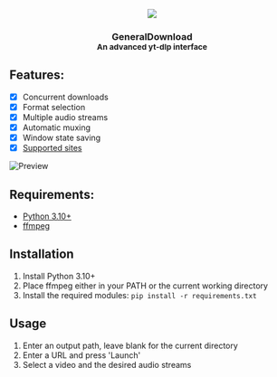 <p align="center"><img src="https://github.com/DevLARLEY/GeneralDownload/assets/121249322/099197d4-3477-4a81-954e-1f35166d7ac8"></p>
<h3 align="center">GeneralDownload<br/>
<sup>An advanced yt-dlp interface</sup></h3>

## Features:

- [x] Concurrent downloads
- [x] Format selection
- [x] Multiple audio streams
- [x] Automatic muxing
- [x] Window state saving
- [x] [Supported sites](https://github.com/yt-dlp/yt-dlp/blob/master/supportedsites.md)
      
![Preview](https://github.com/DevLARLEY/GeneralDownload/assets/121249322/0ff49d0e-1282-45b2-b0c1-50b6d6af1d8b)

## Requirements:

* [Python 3.10+](https://www.python.org/)
* [ffmpeg](https://www.gyan.dev/ffmpeg/builds/)

## Installation

1. Install Python 3.10+
2. Place ffmpeg either in your PATH or the current working directory
3. Install the required modules: `pip install -r requirements.txt`

## Usage

1. Enter an output path, leave blank for the current directory
2. Enter a URL and press 'Launch'
3. Select a video and the desired audio streams
